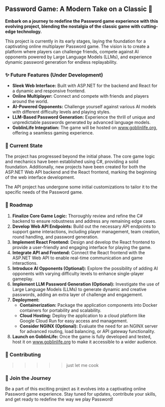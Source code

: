## Password Game: A Modern Take on a Classic 🔑

**Embark on a journey to redefine the Password game experience with this evolving project, blending the nostalgia of the classic game with cutting-edge technology.**

This project is currently in its early stages, laying the foundation for a captivating online multiplayer Password game. The vision is to create a platform where players can challenge friends, compete against AI opponents powered by Large Language Models (LLMs), and experience dynamic password generation for endless replayability.

### ✨ Future Features (Under Development)

*   **Sleek Web Interface:** Built with ASP.NET for the backend and React for a dynamic and responsive frontend. 
*   **Online Multiplayer:** Connect and compete with friends and players around the world.
*   **AI-Powered Opponents:** Challenge yourself against various AI models with different difficulty levels and playing styles.
*   **LLM-Based Password Generation:** Experience the thrill of unique and unpredictable passwords generated by advanced language models.
*   **GoblinLife Integration:** The game will be hosted on www.goblinlife.org, offering a seamless gaming experience.

### 🚧 Current State

The project has progressed beyond the initial phase. The core game logic and mechanics have been established using C#, providing a solid foundation. Additionally, new projects have been created for both the ASP.NET Web API backend and the React frontend, marking the beginning of the web interface development. 

The API project has undergone some initial customizations to tailor it to the specific needs of the Password game. 

### 🚀 Roadmap

1.  **Finalize Core Game Logic:** Thoroughly review and refine the C# backend to ensure robustness and address any remaining edge cases.
2.  **Develop Web API Endpoints:** Build out the necessary API endpoints to support game interactions, including player management, team creation, round handling, and password generation.
3.  **Implement React Frontend:** Design and develop the React frontend to provide a user-friendly and engaging interface for playing the game.
4.  **Integrate API and Frontend:** Connect the React frontend with the ASP.NET Web API to enable real-time communication and game interactions.
5.  **Introduce AI Opponents (Optional):** Explore the possibility of adding AI opponents with varying difficulty levels to enhance single-player gameplay.
6.  **Implement LLM Password Generation (Optional):** Investigate the use of Large Language Models (LLMs) to generate dynamic and creative passwords, adding an extra layer of challenge and engagement.
7.  **Deployment:**
    *   **Containerization:** Package the application components into Docker containers for portability and scalability.
    *   **Cloud Hosting:** Deploy the application to a cloud platform like Google Cloud Run for easy access and management.
    *   **Consider NGINX (Optional):** Evaluate the need for an NGINX server for advanced routing, load balancing, or API gateway functionality.
8.  **Launch on GoblinLife:** Once the game is fully developed and tested, host it on www.goblinlife.org to make it accessible to a wider audience.
### 🤝 Contributing

> > > > > just let me cook

### 🔮 Join the Journey

Be a part of this exciting project as it evolves into a captivating online Password game experience. Stay tuned for updates, contribute your skills, and get ready to redefine the way we play Password!
